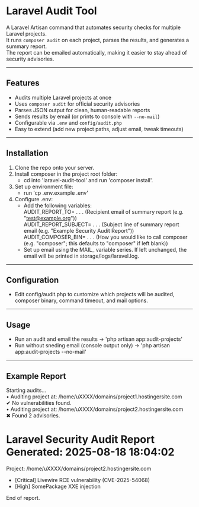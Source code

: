 # Laravel Audit Tool

A Laravel Artisan command that automates security checks for multiple Laravel projects.  
It runs `composer audit` on each project, parses the results, and generates a summary report.  
The report can be emailed automatically, making it easier to stay ahead of security advisories.

---

## Features

- Audits multiple Laravel projects at once
- Uses `composer audit` for official security advisories
- Parses JSON output for clean, human-readable reports
- Sends results by email (or prints to console with `--no-mail`)
- Configurable via `.env` and `config/audit.php`
- Easy to extend (add new project paths, adjust email, tweak timeouts)

---

## Installation 

1. Clone the repo onto your server.
2. Install composer in the project root folder:
    - cd into 'laravel-audit-tool' and run 'composer install'.
3. Set up environment file:
    - run 'cp .env.example .env'
4. Configure .env:
    - Add the following variables:   
          AUDIT_REPORT_TO= . . . (Recipient email of summary report (e.g. "test@example.org"))   
          AUDIT_REPORT_SUBJECT= . . . (Subject line of summary report email (e.g. "Example Security Audit Report"))   
          AUDIT_COMPOSER_BIN= . . . (How you would like to call composer (e.g. "composer"; this defaults to "composer" if left blank))   
    - Set up email using the MAIL_ variable series. If left unchanged, the email will be printed in storage/logs/laravel.log.

---

## Configuration

- Edit config/audit.php to customize which projects will be audited, composer binary, command timeout, and mail options.

---

## Usage

- Run an audit and email the results              -> 'php artisan app:audit-projects'
- Run without sneding email (console output only) -> 'php artisan app:audit-projects --no-mail'

---

## Example Report

Starting audits...   
 • Auditing project at: /home/uXXXX/domains/project1.hostingersite.com   
 ✔ No vulnerabilities found.   
 • Auditing project at: /home/uXXXX/domains/project2.hostingersite.com   
 ✖ Found 2 advisories.   
   
Laravel Security Audit Report   
Generated: 2025-08-18 18:04:02   
========================================   

 Project: /home/uXXXX/domains/project2.hostingersite.com   
  - [Critical] Livewire RCE vulnerability (CVE-2025-54068)   
  - [High] SomePackage XXE injection   
   
End of report.   
